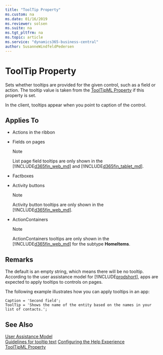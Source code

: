 ```yaml
---
title: "ToolTip Property"
ms.custom: na
ms.date: 01/16/2019
ms.reviewer: solsen
ms.suite: na
ms.tgt_pltfrm: na
ms.topic: article
ms.service: "dynamics365-business-central"
author: SusanneWindfeldPedersen
---
```


# ToolTip Property
Sets whether tooltips are provided for the given control, such as a field or action. The tooltip value is taken from the [ToolTipML Property](devenv-tooltipml-property.md) if this property is set.

In the client, tooltips appear when you point to caption of the control.

## Applies To  

-   Actions in the ribbon  

-   Fields on pages

    > [!NOTE]  
    >  List page field tooltips are only shown in the [!INCLUDE[d365fin_web_md](../includes/d365fin_web_md.md)] and [!INCLUDE[d365fin_tablet_md](../includes/d365fin_tablet_md.md)].

-   Factboxes  

-   Activity buttons  

    > [!NOTE]  
    >  Activity button tooltips are only shown in the [!INCLUDE[d365fin_web_md](../includes/d365fin_web_md.md)].  

-   ActionContainers  

    > [!NOTE]  
    >  ActionContainers tooltips are only shown in the [!INCLUDE[d365fin_web_md](../includes/d365fin_web_md.md)] for the subtype **HomeItems**.  

## Remarks  
 The default is an empty string, which means there will be no tooltip. According to the user assistance model for [!INCLUDE[prodshort](../includes/prodshort.md)], apps are expected to apply tooltips to controls on pages.  

The following example illustrates how you can apply tooltips in an app:  

```
Caption = 'Second field';
ToolTip = 'Shows the name of the entity based on the names in your list of contacts.';
```

## See Also  

[User Assistance Model](../../user-assistance.md)  
[Guidelines for tooltip text](../../userassistance.md#guidelines-for-tooltip-text)
[Configuring the Help Experience](../../deployment/configure-help.md)  
[ToolTipML Property](devenv-tooltipml-property.md)  
 <!-- [Multilanguage Development](Multilanguage-Development.md)-->
